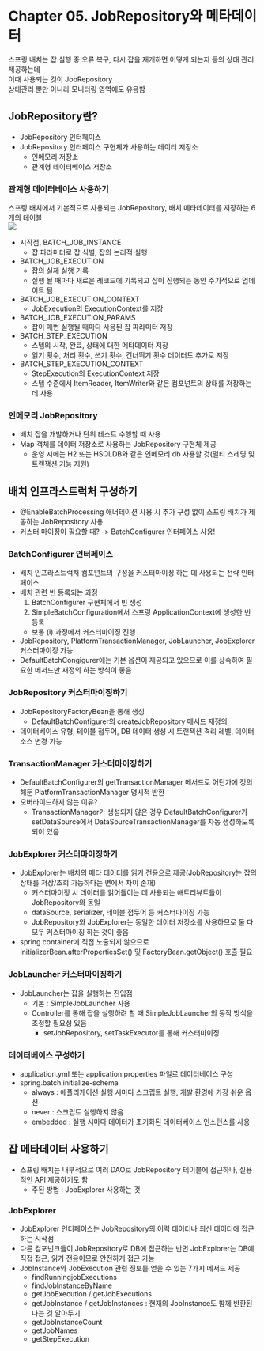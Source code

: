 # Chapter 05. JobRepository와 메타데이터

스프링 배치는 잡 실행 중 오류 복구, 다시 잡을 재개하면 어떻게 되는지 등의 상태 관리 제공하는데  
이때 사용되는 것이 JobRepository  
상태관리 뿐만 아니라 모니터링 영역에도 유용함

## JobRepository란?
- JobRepository 인터페이스
- JobRepository 인터페이스 구현체가 사용하는 데이터 저장소
  - 인메모리 저장소
  - 관계형 데이터베이스 저장소

### 관계형 데이터베이스 사용하기
스프링 배치에서 기본적으로 사용되는 JobRepository, 배치 메타데이터를 저장하는 6개의 테이블  
<img src="/book_image/jobReposiotory_schema.jpg">

- 시작점, BATCH_JOB_INSTANCE
  - 잡 파라미터로 잡 식별, 잡의 논리적 실행
- BATCH_JOB_EXECUTION
  - 잡의 실제 실행 기록
  - 실행 될 때마다 새로운 레코드에 기록되고 잡이 진행되는 동안 주기적으로 업데이트 됨
- BATCH_JOB_EXECUTION_CONTEXT
  - JobExecution의 ExecutionContext를 저장
- BATCH_JOB_EXECUTION_PARAMS
  - 잡이 매번 실행될 때마다 사용된 잡 파라미터 저장
- BATCH_STEP_EXECUTION
  - 스텝의 시작, 완료, 상태에 대한 메타데이터 저장
  - 읽기 횟수, 처리 횟수, 쓰기 횟수, 건너뛰기 횟수 데이터도 추가로 저장
- BATCH_STEP_EXECUTION_CONTEXT
  - StepExecution의 ExecutionContext 저장
  - 스텝 수준에서 ItemReader, ItemWriter와 같은 컴포넌트의 상태를 저장하는 데 사용

### 인메모리 JobRepository
- 배치 잡을 개발하거나 단위 테스트 수행할 때 사용
- Map 객체를 데이터 저장소로 사용하는 JobRepository 구현체 제공
  - 운영 시에는 H2 또는 HSQLDB와 같은 인메모리 db 사용할 것(멀티 스레딩 및 트랜잭션 기능 지원)



## 배치 인프라스트럭처 구성하기
- @EnableBatchProcessing 애너테이션 사용 시 추가 구성 없이 스프링 배치가 제공하는 JobRepository 사용
- 커스터 마이징이 필요할 때? -> BatchConfigurer 인터페이스 사용!

### BatchConfigurer 인터페이스
- 배치 인프라스트럭처 컴포넌트의 구성을 커스터마이징 하는 데 사용되는 전략 인터페이스
- 배치 관련 빈 등록되는 과정
  1. BatchConfigurer 구현체에서 빈 생성
  2. SimpleBatchConfiguration에서 스프링 ApplicationContext에 생성한 빈 등록
  - 보통 (i) 과정에서 커스터마이징 진행
- JobRepository, PlatformTransactionManager, JobLauncher, JobExplorer 커스터마이징 가능
- DefaultBatchCongigurer에는 기본 옵션이 제공되고 있으므로 이를 상속하여 필요한 메서드만 재정의 하는 방식이 좋음

### JobRepository 커스터마이징하기
- JobRepositoryFactoryBean을 통해 생성
  - DefaultBatchConfigurer의 createJobRepository 메서드 재정의
- 데이터베이스 유형, 테이블 접두어, DB 데이터 생성 시 트랜잭션 격리 레벨, 데이터 소스 변경 가능

### TransactionManager 커스터마이징하기
- DefaultBatchConfigurer의 getTransactionManager 메서드로 어딘가에 정의해둔 PlatformTransactionManager 명시적 반환
- 오버라이드하지 않는 이유?
  - TransactionManager가 생성되지 않은 경우 DefaultBatchConfigurer가 setDataSource에서 DataSourceTransactionManager를 자동 생성하도록 되어 있음

### JobExplorer 커스터마이징하기
- JobExplorer는 배치의 메타 데이터를 읽기 전용으로 제공(JobRepository는 잡의 상태를 저장/조회 가능하다는 면에서 차이 존재)
  - 커스터마이징 시 데이터를 읽어들이는 데 사용되는 애트리뷰트들이 JobRepository와 동일
  - dataSource, serializer, 테이블 접두어 등 커스터마이징 가능
  - JobRepository와 JobExplorer는 동일한 데이터 저장소를 사용하므로 둘 다 모두 커스터마이징 하는 것이 좋음
- spring container에 직접 노출되지 않으므로 InitializerBean.afterPropertiesSet() 및 FactoryBean.getObject() 호출 필요

### JobLauncher 커스터마이징하기
- JobLauncher는 잡을 실행하는 진입점
  - 기본 : SimpleJobLauncher 사용
  - Controller를 통해 잡을 실행하려 할 때 SimpleJobLauncher의 동작 방식을 조정할 필요성 있음
    - setJobRepository, setTaskExecutor를 통해 커스터마이징

### 데이터베이스 구성하기
- application.yml 또는 application.properties 파일로 데이터베이스 구성
- spring.batch.initialize-schema
  - always : 애플리케이션 실행 시마다 스크립트 실행, 개발 환경에 가장 쉬운 옵션
  - never : 스크립트 실행하지 않음
  - embedded : 실행 시마다 데이터가 초기화된 데이터베이스 인스턴스를 사용

## 잡 메타데이터 사용하기
- 스프링 배치는 내부적으로 여러 DAO로 JobRepository 테이블에 접근하나, 실용적인 API 제공하기도 함
  - 주된 방법 : JobExplorer 사용하는 것

### JobExplorer
- JobExplorer 인터페이스는 JobRepository의 이력 데이터나 최신 데이터에 접근하는 시작점
- 다른 컴포넌크들이 JobRepository로 DB에 접근하는 반면 JobExplorer는 DB에 직접 접근, 읽기 전용이므로 안전하게 접근 가능
- JobInstance와 JobExecution 관련 정보를 얻을 수 있는 7가지 메서드 제공
  - findRunningjobExecutions
  - findJobInstanceByName
  - getJobExecution / getJobExecutions
  - getJobInstance / getJobInstances : 현재의 JobInstance도 함께 반환된다는 것 알아두기
  - getJobInstanceCount
  - getJobNames
  - getStepExecution